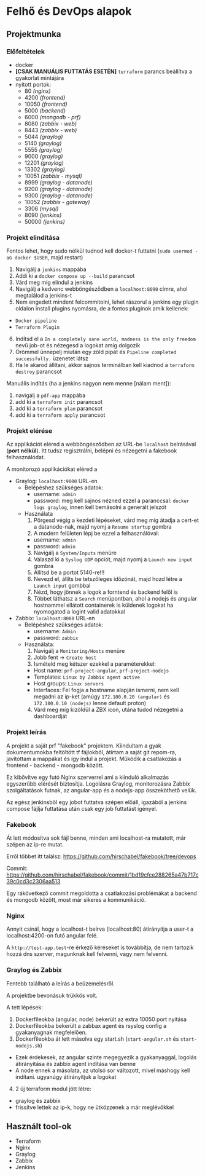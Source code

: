 # Felhő és DevOps alapok

## Projektmunka

### Előfeltételek
* docker
* **[CSAK MANUÁLIS FUTTATÁS ESETÉN]** `terraform` parancs beállítva a gyakorlat mintájára
* nyitott portok:
  * 80 *(nginx)*
  * 4200 *(frontend)*
  * 10050 *(frontend)*
  * 5000 *(backend)*
  * 6000 *(mongodb - prf)*
  * 8080 *(zabbix - web)*
  * 8443 *(zabbix - web)*
  * 5044 *(graylog)*
  * 5140 *(graylog)*
  * 5555 *(graylog)*
  * 9000 *(graylog)*
  * 12201 *(graylog)*
  * 13302 *(graylog)*
  * 10051 *(zabbix - mysql)*
  * 8999 *(graylog - datanode)*
  * 9200 *(graylog - datanode)*
  * 9300 *(graylog - datanode)*
  * 10052 *(zabbix - gateway)*
  * 3306 *(mysql)*
  * 8090 *(jenkins)*
  * 50000 *(jenkins)*

### Projekt elindítása
Fontos lehet, hogy sudo nélkül tudnod kell docker-t futtatni (`sudo usermod -aG docker $USER`, majd restart)

1. Navigálj a `jenkins` mappába
2. Addi ki a `docker compose up --build` parancsot
3. Várd meg míg elindul a jenkins
4. Navigálj a kedvenc webböngésződben a `localhost:8090` címre, ahol megtalálod a jenkins-t
5. Nem engedett mindent felcommitolni, lehet rászorul a jenkins egy plugin oldalon install plugins nyomásra, de a fontos pluginok amik kellenek:
  * `Docker pipeline`
  * `Terraform Plugin`
6. Indítsd el a `In a completely sane world, madness is the only freedom` nevű job-ot és nézegesd a logokat amíg dolgozik
7. Örömmel ünnepelj miután egy zöld pipát és `Pipeline completed successfully.` üzenetet látsz
8. Ha le akarod állítani, akkor sajnos terminálban kell kiadnod a `terraform destroy` parancsot

Manuális indítás (ha a jenkins nagyon nem menne [nálam ment]):
1. navigálj a `pdf-app` mappába
2. add ki a `terraform init` parancsot
3. add ki a `terraform plan` parancsot
4. add ki a `terraform apply` parancsot

### Projekt elérése
Az applikációt eléred a webböngésződben az URL-be `localhost` beírásával (**port nélkül**). Itt tudsz regisztrálni, belépni és nézegetni a fakebook felhasználódat.

A monitorozó applikációkat eléred a
* Graylog: `localhost:9000` URL-en
  * Belépéshez szükséges adatok:
    * username: `admin`
    * password: meg kell sajnos nézned ezzel a paranccsal: `docker logs graylog`, innen kell bemásolni a generált jelszót
  * Használata
    1. Pörgesd végig a kezdeti lépéseket, várd meg míg átadja a cert-et a datanode-nak, majd nyomj a `Resume startup` gombra
    2. A modern felületen lépj be ezzel a felhasználóval:
      * username: `admin`
      * password: `admin`
    3. Navigálj a `System/Inputs` menüre
    4. Válaszd ki a `Syslog UDP` opciót, majd nyomj a `Launch new input` gombra
    4. Állítsd be a portot 5140-re!!!
    5. Nevezd el, állíts be tetszőleges időzónát, majd hozd létre a `Launch input` gombbal
    6. Nézd, hogy jönnek a logok a forntend és backend felől is
    7. Többet láthatsz a `Search` menüpontban, ahol a nodejs és angular hostnammel ellátott containerek is küldenek logokat ha nyomogatod a logint valid adatokkal
* Zabbix: `localhost:8080` URL-en
  * Belépéshez szükséges adatok:
    * username: `Admin`
    * password: `zabbix`
  * Használata:
    1. Navigálj a `Monitoring/Hosts` menüre
    2. Jobb fent -> `Create host`
    3. Ismételd meg kétszer ezekkel a paraméterekkel:
      * Host name: `prf-project-angular`, `prf-project-nodejs`
      * Templates: `Linux by Zabbix agent active`
      * Host groups: `Linux servers`
      * Interfaces: Fel fogja a hostname alapján ismerni, nem kell megadni az ip-ket (amúgy `172.100.0.20 (angular)` és `172.100.0.10 (nodejs)` lenne default proton)
    4. Várd meg míg kizöldül a ZBX icon, utána tudod nézegetni a dashboardját

### Projekt leírás

A projekt a saját prf "fakebook" projektem. Kiindultam a gyak dokumentumokba feltöltött tf fájlokból, átírtam a saját git repom-ra, javítottam a mappákat és így indul a projekt. Működik a csatlakozás a frontend - backend - mongodb között.

Ez kibővítve egy futó Nginx szerverrel ami a kiinduló alkalmazás egyszerűbb elérését biztosítja. Logolásra Graylog, monitorozásra Zabbix szolgáltatások futnak, az angular-app  és a nodejs-app összeköthető velük.

Az egész jenkinsből egy jobot futtatva szépen előáll, igazából a jenkins compose fájlja futtatása után csak egy job futtatást igényel.

### Fakebook
Át lett módosítva sok fájl benne, minden ami localhost-ra mutatott, már szépen az ip-re mutat.

Erről többet itt találsz: https://github.com/hirschabel/fakebook/tree/devops

Commit: https://github.com/hirschabel/fakebook/commit/1bd19cfce288265a47b717c39c0cd3c2306aa513

Egy rákövetkező commit megoldotta a csatlakozási problémákat a backend és mongodb között, most már sikeres a kommunikáció. 

### Nginx
Annyit csinál, hogy a localhost-t beírva (localhost:80) átirányítja a user-t a localhost:4200-on futó angular felé.

A `http://test-app.test`-re érkező kéréseket is továbbítja, de nem tartozik hozzá dns szerver, magunknak kell felvenni, vagy nem felvenni.

### Graylog és Zabbix
Fentebb található a leírás a beüzemelésről.

A projektbe bevonásuk trükkös volt.

A tett lépések:
1. Dockerfileokba (angular, node) bekerült az extra 10050 port nyitása
2. Dockerfileokba bekerült a zabbax agent és rsyslog config a gyakanyagnak megfelelően.
3. Dockerfileokba át lett másolva egy start.sh (`start-angular.sh` és `start-nodejs.sh`)
  * Ezek érdekesek, az angular szinte megegyezik a gyakanyaggal, logolás átirányítása és zabbix agent indítása van benne
  * A node ennek a másolata, az utolsó sor változott, mivel máshogy kell indítani. ugyanúgy átirányítjuk a logokat
4. 2 új terraform modul jött létre:
  * graylog és zabbix
  * frissítve lettek az ip-k, hogy ne ütközzenek a már meglévőkkel

## Használt tool-ok
* Terraform
* Nginx
* Graylog
* Zabbix
* Jenkins

